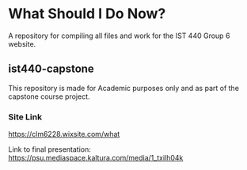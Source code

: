 # What Should I Do Now?
A repository for compiling all files and work for the IST 440 Group 6 website. 

## ist440-capstone
This repository is made for Academic purposes only and as part of the capstone course project.

### Site Link
https://clm6228.wixsite.com/what 

Link to final presentation: https://psu.mediaspace.kaltura.com/media/1_txilh04k
